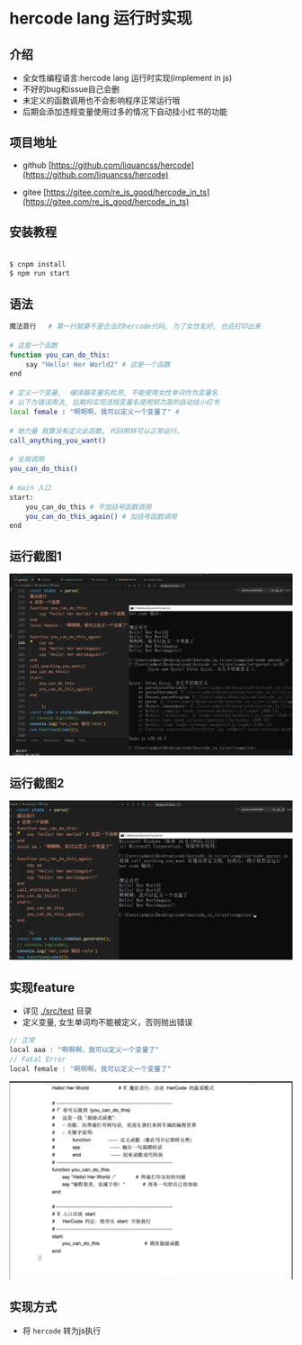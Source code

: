 # hercode lang 运行时实现

## 介绍
- 全女性编程语言:hercode lang 运行时实现(implement in js)
- 不好的bug和issue自己会删
- 未定义的函数调用也不会影响程序正常运行哦
- 后期会添加违规变量使用过多的情况下自动挂小红书的功能


## 项目地址
- github
[https://github.com/liquancss/hercode](https://github.com/liquancss/hercode)

- gitee
[https://gitee.com/re_is_good/hercode_in_ts](https://gitee.com/re_is_good/hercode_in_ts)

## 安装教程

```bash

$ cnpm install 
$ npm run start
```

## 语法
```bash
魔法首行   # 第一行就算不是合法的hercode代码, 为了女性友好, 也会打印出来

# 这是一个函数
function you_can_do_this: 
    say "Hello! Her World2" # 这是一个函数
end

# 定义一个变量,  编译器变量名检测, 不能使用女性单词作为变量名
# 以下为错误用法, 后期将实现违规变量名使用频次高的自动挂小红书
local female : "啊啊啊，我可以定义一个变量了" #

# 她力量 就算没有定义此函数, 代码照样可以正常运行。
call_anything_you_want()

# 全局调用
you_can_do_this()

# main 入口 
start:
    you_can_do_this # 不加括号函数调用
    you_can_do_this_again() # 加括号函数调用
end

```



## 运行截图1

![运行截图](./snapshot.png)

## 运行截图2
![运行截图](./snapshot2.png)


## 实现feature
- 详见 [./src/test](./test) 目录
- 定义变量, 女生单词均不能被定义，否则抛出错误

```js
// 正常
local aaa : "啊啊啊，我可以定义一个变量了"
// Fatal Error
local female : "啊啊啊，我可以定义一个变量了"
```
![实现feature](./feature.png)
## 实现方式
- 将 ```hercode``` 转为js执行

